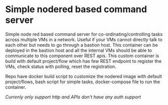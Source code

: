 # Simple nodered based command server

Simple node red based command server for co-ordinating/controlling tasks across multiple VMs in a network. Useful if your VMs cannot directly talk to each other but needs to go through a bastion host. This container can be deployed in the bastion host and all the internal VMs should be able to communicate to this component over REST apis. This custom container is build with default project/flow which has few REST endpoint to register the VMs, check status with polling, reset the registration.

Repo have docker build script to customize the nodered image with default project/flows, bash script for simple tasks, docker-compose file to run the container. 

_Currenly only support http and APIs don't have any auth support_
